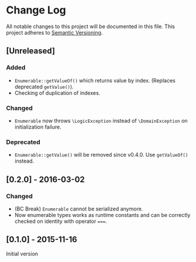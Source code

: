 # Change Log
All notable changes to this project will be documented in this file.
This project adheres to [Semantic Versioning](http://semver.org/).

## [Unreleased]
### Added
- `Enumerable::getValueOf()` which returns value by index. (Replaces deprecated `getValue()`).
- Checking of duplication of indexes.

### Changed
- `Enumerable` now throws `\LogicException` instead of `\DomainException`
  on initialization failure.

### Deprecated
- `Enumerable::getValue()` will be removed since v0.4.0. Use `getValueOf()` instead.


## [0.2.0] - 2016-03-02
### Changed
* (BC Break) `Enumerable` cannot be serialized anymore.
* Now enumerable types works as runtime constants and can be correctly
  checked on identity with operator `===`.

## [0.1.0] - 2015-11-16
Initial version

